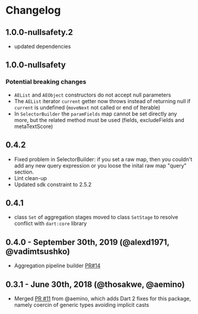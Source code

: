 # Changelog

## 1.0.0-nullsafety.2

- updated dependencies

## 1.0.0-nullsafety

### Potential breaking changes

* `AEList` and `AEObject` constructors do not accept null parameters
* The `AEList` iterator `current` getter now throws instead of returning null if `current` is undefined (`moveNext` not called or end of Iterable)
* In `SelectorBuilder` the `paramFields` map cannot be set directly any more, but the related method must be used (fields, excludeFields and metaTextScore)

## 0.4.2

* Fixed problem in SelectorBuilder:
if you set a raw map, then you couldn't add any new query expression or you loose the inital raw map "query" section.
* Lint clean-up
* Updated sdk constraint to 2.5.2

## 0.4.1

* class `Set` of aggregation stages moved to class `SetStage` to resolve conflict with `dart:core` library

## 0.4.0 - September 30th, 2019 (@alexd1971, @vadimtsushko)

* Aggregation pipeline builder [PR#14](https://github.com/mongo-dart/mongo_dart_query/pull/14)

## 0.3.1 - June 30th, 2018 (@thosakwe, @aemino)

* Merged [PR #11](https://github.com/mongo-dart/mongo_dart_query/pull/11) from @aemino,
which adds Dart 2 fixes for this package, namely coercin of generic types avoiding implicit casts
